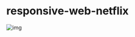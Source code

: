 # responsive-web-netflix
![img](https://user-images.githubusercontent.com/68298456/94226786-d5afae80-fece-11ea-95e1-bc53033b7936.png)


